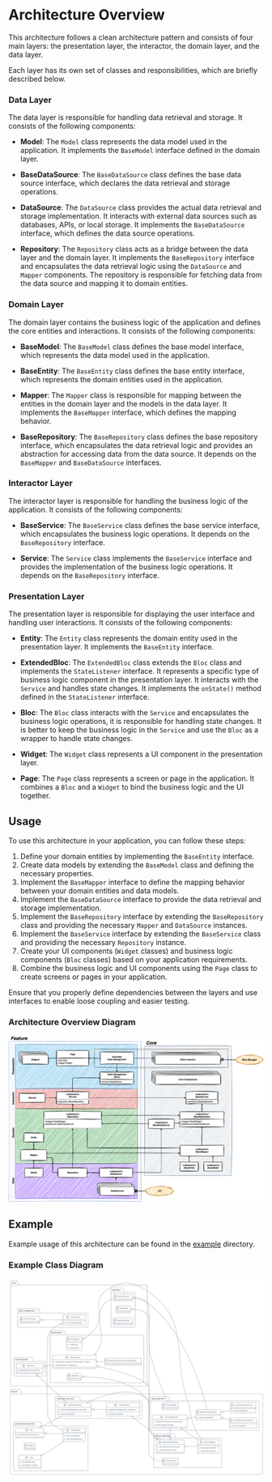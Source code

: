 # Architecture Overview

This architecture follows a clean architecture pattern and consists of four main layers: the presentation layer, the interactor, the domain layer, and the data layer.

Each layer has its own set of classes and responsibilities, which are briefly described below.

### Data Layer

The data layer is responsible for handling data retrieval and storage. It consists of the following components:

- **Model**: The `Model` class represents the data model used in the application. It implements the `BaseModel` interface defined in the domain layer.

- **BaseDataSource**: The `BaseDataSource` class defines the base data source interface, which declares the data retrieval and storage operations.

- **DataSource**: The `DataSource` class provides the actual data retrieval and storage implementation. It interacts with external data sources such as databases, APIs, or local storage. It implements the `BaseDataSource` interface, which defines the data source operations.

- **Repository**: The `Repository` class acts as a bridge between the data layer and the domain layer. It implements the `BaseRepository` interface and encapsulates the data retrieval logic using the `DataSource` and `Mapper` components. The repository is responsible for fetching data from the data source and mapping it to domain entities.

### Domain Layer

The domain layer contains the business logic of the application and defines the core entities and interactions. It consists of the following components:

- **BaseModel**: The `BaseModel` class defines the base model interface, which represents the data model used in the application.

- **BaseEntity**: The `BaseEntity` class defines the base entity interface, which represents the domain entities used in the application.

- **Mapper**: The `Mapper` class is responsible for mapping between the entities in the domain layer and the models in the data layer. It implements the `BaseMapper` interface, which defines the mapping behavior.

- **BaseRepository**: The `BaseRepository` class defines the base repository interface, which encapsulates the data retrieval logic and provides an abstraction for accessing data from the data source. It depends on the `BaseMapper` and `BaseDataSource` interfaces.

### Interactor Layer

The interactor layer is responsible for handling the business logic of the application. It consists of the following components:

- **BaseService**: The `BaseService` class defines the base service interface, which encapsulates the business logic operations. It depends on the `BaseRepository` interface.

- **Service**: The `Service` class implements the `BaseService` interface and provides the implementation of the business logic operations. It depends on the `BaseRepository` interface.

### Presentation Layer

The presentation layer is responsible for displaying the user interface and handling user interactions. It consists of the following components:

- **Entity**: The `Entity` class represents the domain entity used in the presentation layer. It implements the `BaseEntity` interface.

- **ExtendedBloc**: The `ExtendedBloc` class extends the `Bloc` class and implements the `StateListener` interface. It represents a specific type of business logic component in the presentation layer. It interacts with the `Service` and handles state changes. It implements the `onState()` method defined in the `StateListener` interface.

- **Bloc**: The `Bloc` class interacts with the `Service` and encapsulates the business logic operations, it is responsible for handling state changes. It is better to keep the business logic in the `Service` and use the `Bloc` as a wrapper to handle state changes.

- **Widget**: The `Widget` class represents a UI component in the presentation layer.

- **Page**: The `Page` class represents a screen or page in the application. It combines a `Bloc` and a `Widget` to bind the business logic and the UI together.

## Usage

To use this architecture in your application, you can follow these steps:

1. Define your domain entities by implementing the `BaseEntity` interface.
2. Create data models by extending the `BaseModel` class and defining the necessary properties.
3. Implement the `BaseMapper` interface to define the mapping behavior between your domain entities and data models.
4. Implement the `BaseDataSource` interface to provide the data retrieval and storage implementation.
5. Implement the `BaseRepository` interface by extending the `BaseRepository` class and providing the necessary `Mapper` and `DataSource` instances.
6. Implement the `BaseService` interface by extending the `BaseService` class and providing the necessary `Repository` instance.
7. Create your UI components (`Widget` classes) and business logic components (`Bloc` classes) based on your application requirements.
8. Combine the business logic and UI components using the `Page` class to create screens or pages in your application.

Ensure that you properly define dependencies between the layers and use interfaces to enable loose coupling and easier testing.

### Architecture Overview Diagram

![Architecture Overview Diagram](architecture.drawio.png)

## Example

Example usage of this architecture can be found in the [example](example) directory.

### Example Class Diagram

![Class Diagram](diagram.svg)
